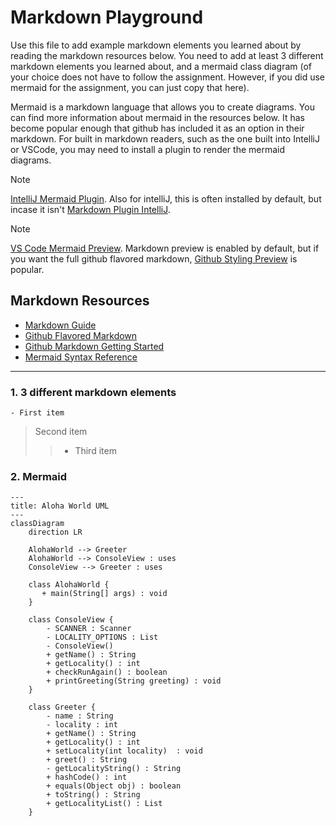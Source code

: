 # Markdown Playground

Use this file to add example markdown elements you learned about by reading the markdown resources below. You need to add at least 3 different markdown elements you learned about, and a mermaid class diagram (of your choice does not have to follow the assignment. However, if you did use mermaid for the assignment, you can just copy that here). 

Mermaid is a markdown language that allows you to create diagrams. You can find more information about mermaid in the resources below. It has become popular enough that github has included it as an option in their markdown.  For built in markdown readers, such as the one built into IntelliJ or VSCode, you may need to install a plugin to render the mermaid diagrams. 

> [!NOTE]
> [IntelliJ Mermaid Plugin](https://plugins.jetbrains.com/plugin/20146-mermaid). Also for intelliJ, this is often installed by default, but incase it isn't [Markdown Plugin IntelliJ](https://plugins.jetbrains.com/plugin/7793-markdown). 

> [!NOTE] 
> [VS Code Mermaid Preview](https://marketplace.visualstudio.com/items?itemName=bierner.markdown-mermaid). Markdown preview is enabled by default, but if you want the full github flavored markdown, [Github Styling Preview](https://marketplace.visualstudio.com/items?itemName=bierner.markdown-preview-github-styles) is popular. 


## Markdown Resources

* [Markdown Guide](https://www.markdownguide.org/basic-syntax/)
* [Github Flavored Markdown](https://guides.github.com/features/mastering-markdown/)
* [Github Markdown Getting Started](https://docs.github.com/en/get-started/writing-on-github/getting-started-with-writing-and-formatting-on-github/basic-writing-and-formatting-syntax)
* [Mermaid Syntax Reference](https://mermaid.js.org/intro/syntax-reference.html) 


<!-- start your playground code under this dashed line -->
----
### 1. 3 different markdown elements
    - First item
>   Second item
>>  - Third item
### 2. Mermaid
```mermaid
---
title: Aloha World UML
---
classDiagram
    direction LR

    AlohaWorld --> Greeter 
    AlohaWorld --> ConsoleView : uses
    ConsoleView --> Greeter : uses

    class AlohaWorld {
       + main(String[] args) : void
    }

    class ConsoleView {
        - SCANNER : Scanner 
        - LOCALITY_OPTIONS : List
        - ConsoleView()
        + getName() : String
        + getLocality() : int
        + checkRunAgain() : boolean
        + printGreeting(String greeting) : void
    }

    class Greeter {
        - name : String
        - locality : int
        + getName() : String
        + getLocality() : int
        + setLocality(int locality)  : void
        + greet() : String
        - getLocalityString() : String
        + hashCode() : int
        + equals(Object obj) : boolean
        + toString() : String
        + getLocalityList() : List
    }
```